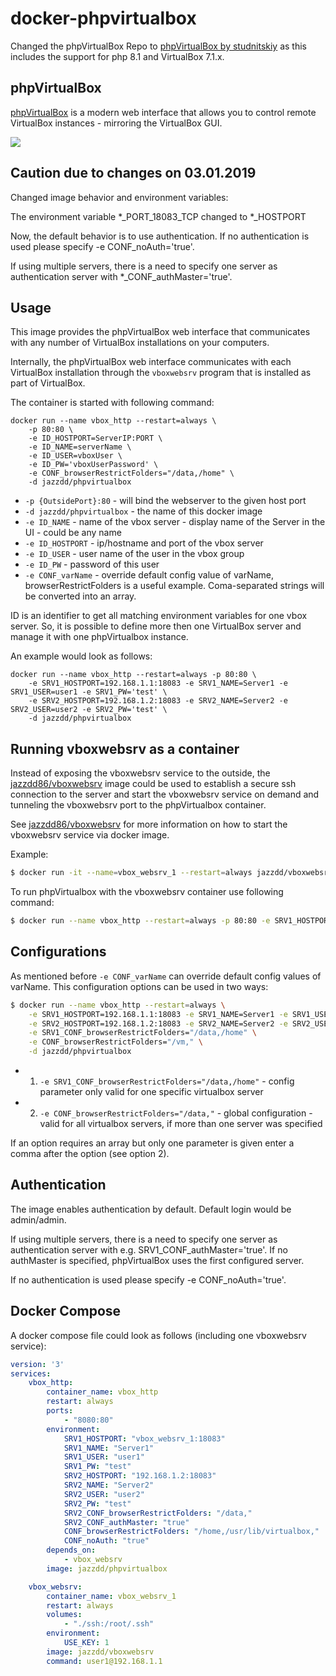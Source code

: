 # docker-phpvirtualbox

Changed the phpVirtualBox Repo to [phpVirtualBox by studnitskiy](https://github.com/studnitskiy/phpvirtualbox) as this includes the support for php 8.1 and VirtualBox 7.1.x.

## phpVirtualBox

[phpVirtualBox](https://github.com/phpvirtualbox/phpvirtualbox) is a modern web interface that allows you to control remote VirtualBox instances - mirroring the VirtualBox GUI.

![](http://a.fsdn.com/con/app/proj/phpvirtualbox/screenshots/phpvb1.png)


## Caution due to changes on 03.01.2019

Changed image behavior and environment variables:

The environment variable *_PORT_18083_TCP changed to *_HOSTPORT

Now, the default behavior is to use authentication. If no authentication is used please specify -e CONF_noAuth='true'.

If using multiple servers, there is a need to specify one server as authentication server with *_CONF_authMaster='true'.

## Usage
This image provides the phpVirtualBox web interface that communicates with any number of VirtualBox installations on your computers.

Internally, the phpVirtualBox web interface communicates with each VirtualBox installation through the `vboxwebsrv` program that is installed as part of VirtualBox.

The container is started with following command:

```
docker run --name vbox_http --restart=always \
    -p 80:80 \
    -e ID_HOSTPORT=ServerIP:PORT \
    -e ID_NAME=serverName \
    -e ID_USER=vboxUser \
    -e ID_PW='vboxUserPassword' \
    -e CONF_browserRestrictFolders="/data,/home" \
    -d jazzdd/phpvirtualbox
```

* `-p {OutsidePort}:80` - will bind the webserver to the given host port
* `-d jazzdd/phpvirtualbox` - the name of this docker image
* `-e ID_NAME` - name of the vbox server - display name of the Server in the UI - could be any name
* `-e ID_HOSTPORT` - ip/hostname and port of the vbox server
* `-e ID_USER` - user name of the user in the vbox group
* `-e ID_PW` - password of this user
* `-e CONF_varName` - override default config value of varName, browserRestrictFolders is a useful example. Coma-separated strings will be converted into an array.

ID is an identifier to get all matching environment variables for one vbox server. So, it is possible to define more then one VirtualBox server and manage it with one phpVirtualbox instance.

An example would look as follows:
```
docker run --name vbox_http --restart=always -p 80:80 \
    -e SRV1_HOSTPORT=192.168.1.1:18083 -e SRV1_NAME=Server1 -e SRV1_USER=user1 -e SRV1_PW='test' \
    -e SRV2_HOSTPORT=192.168.1.2:18083 -e SRV2_NAME=Server2 -e SRV2_USER=user2 -e SRV2_PW='test' \
    -d jazzdd/phpvirtualbox
```

## Running vboxwebsrv as a container
Instead of exposing the vboxwebsrv service to the outside, the [jazzdd86/vboxwebsrv](https://github.com/jazzdd86/vboxwebsrv) image could be used to establish a secure ssh connection to the server and start the vboxwebsrv service on demand and tunneling the vboxwebsrv port to the phpVirtualbox container.

See [jazzdd86/vboxwebsrv](https://github.com/jazzdd86/vboxwebsrv) for more information on how to start the vboxwebsrv service via docker image.

Example:

```bash
$ docker run -it --name=vbox_websrv_1 --restart=always jazzdd/vboxwebsrv user1@192.168.1.1
```

To run phpVirtualbox with the vboxwebsrv container use following command:

```bash
$ docker run --name vbox_http --restart=always -p 80:80 -e SRV1_HOSTPORT=vbox_websrv_1:18083 -e SRV1_NAME=Server1 -e SRV1_USER=user1 -e SRV1_PW='test' -d jazzdd/phpvirtualbox
```

## Configurations

As mentioned before `-e CONF_varName` can override default config values of varName. This configuration options can be used in two ways:

```bash
$ docker run --name vbox_http --restart=always \
    -e SRV1_HOSTPORT=192.168.1.1:18083 -e SRV1_NAME=Server1 -e SRV1_USER=user1 -e SRV1_PW='test' \
    -e SRV2_HOSTPORT=192.168.1.2:18083 -e SRV2_NAME=Server2 -e SRV2_USER=user2 -e SRV2_PW='test' \
    -e SRV1_CONF_browserRestrictFolders="/data,/home" \
    -e CONF_browserRestrictFolders="/vm," \
    -d jazzdd/phpvirtualbox
```

* 1. `-e SRV1_CONF_browserRestrictFolders="/data,/home"` - config parameter only valid for one specific virtualbox server
* 2. `-e CONF_browserRestrictFolders="/data,"` - global configuration - valid for all virtualbox servers, if more than one server was specified

If an option requires an array but only one parameter is given enter a comma after the option (see option 2).

## Authentication
The image enables authentication by default. Default login would be admin/admin.

If using multiple servers, there is a need to specify one server as authentication server with e.g. SRV1_CONF_authMaster='true'. If no authMaster is specified, phpVirtualBox uses the first configured server.

If no authentication is used please specify -e CONF_noAuth='true'.

## Docker Compose
A docker compose file could look as follows (including one vboxwebsrv service):

```yml
version: '3'
services:
    vbox_http:
        container_name: vbox_http
        restart: always
        ports:
            - "8080:80"
        environment:
            SRV1_HOSTPORT: "vbox_websrv_1:18083"
            SRV1_NAME: "Server1"
            SRV1_USER: "user1"
            SRV1_PW: "test"
            SRV2_HOSTPORT: "192.168.1.2:18083"
            SRV2_NAME: "Server2"
            SRV2_USER: "user2"
            SRV2_PW: "test"
            SRV2_CONF_browserRestrictFolders: "/data,"
            SRV2_CONF_authMaster: "true"
            CONF_browserRestrictFolders: "/home,/usr/lib/virtualbox,"
            CONF_noAuth: "true"
        depends_on:
            - vbox_websrv
        image: jazzdd/phpvirtualbox

    vbox_websrv:
        container_name: vbox_websrv_1
        restart: always
        volumes:
            - "./ssh:/root/.ssh"
        environment:
            USE_KEY: 1
        image: jazzdd/vboxwebsrv
        command: user1@192.168.1.1
```

